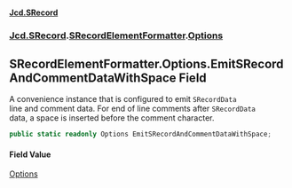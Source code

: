 #### [Jcd.SRecord](index.md 'index')
### [Jcd.SRecord](Jcd.SRecord.md 'Jcd.SRecord').[SRecordElementFormatter](Jcd.SRecord.SRecordElementFormatter.md 'Jcd.SRecord.SRecordElementFormatter').[Options](Jcd.SRecord.SRecordElementFormatter.Options.md 'Jcd.SRecord.SRecordElementFormatter.Options')

## SRecordElementFormatter.Options.EmitSRecordAndCommentDataWithSpace Field

A convenience instance that is configured to emit `SRecordData`  
line and comment data. For end of line comments after `SRecordData`  
data, a space is inserted before the comment character.

```csharp
public static readonly Options EmitSRecordAndCommentDataWithSpace;
```

#### Field Value
[Options](Jcd.SRecord.SRecordElementFormatter.Options.md 'Jcd.SRecord.SRecordElementFormatter.Options')